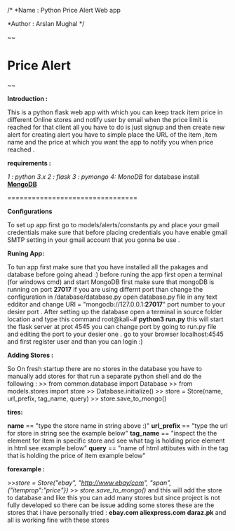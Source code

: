 ﻿/*
*Name : Python Price Alert Web app

*Author : Arslan Mughal
*/

~~

# Price Alert

~~

**Introduction :** 

This is a python flask web app with which you can keep track item price in different Online stores and notify user by email when the price limit is reached for that client all you have to do is just signup and then create new alert for creating alert you have to simple place the URL of the item ,item name and the price at which you want the app to notify you when price reached . 


**requirements :**

*1 : python 3.x
2 : flask
3 : pymongo*
*4: MonoDB*
for database install [**MongoDB**](MongoDB)

================================

**Configurations** 

To set up app first go to models/alerts/constants.py
and place your gmail credentials make sure that before placing credentials you have enable gmail SMTP setting in your gmail account that you gonna be use .

**Runing App:** 

To tun app first make sure that you have installed all the pakages and database before going ahead :)
before runing the app first open a terminal (for windows cmd) and start MongoDB first make sure that mongoDB is running on port **27017** if you are using differnt port than change the configuration in /database/database.py open database.py file in any text edditor and change URI = "mongodb://127.0.0.1:**27017**" port number to your desier port .
After setting up the database open a terminal in source folder location and type this command
root@kali~# **python3 run.py**
this will start the flask server at prot 4545 you can change port by going to run.py file and editing the port to your desier one .
go to your browser localhost:4545 and first register user and than you can login :)


**Adding Stores :**

So On fresh startup there are no stores in the database you have to manually add stores for that run a separate python shell and do the following :
\>> from common.database import Database
\>> from models.stores import store
\>> Database.initialize()
\>> store = Store(name, url_prefix, tag_name, query)
\>> store.save_to_mongo()

**tires:**

**name** == "type the store name in string above :)"
**url_prefix** == "type the url for store in string see the example below"
**tag_name** == "inspect the the element for item in specific store and see what tag is holding price element in html see example below"
**query** == "name of html attibutes with in the tag that is holding the price of item example below"

**forexample :** 

\>>*store = Store("ebay", "http://www.ebay/com", "span", {"itemprop":"price"})*
\>> *store.save_to_mongo()*
and this will add the store to database and like this you can add many stores but since project is not fully developed so there can be issue adding  some stores these are the stores that i have personally tried :
**ebay.com
aliexpress.com
daraz.pk**
and all is working fine with these stores  

